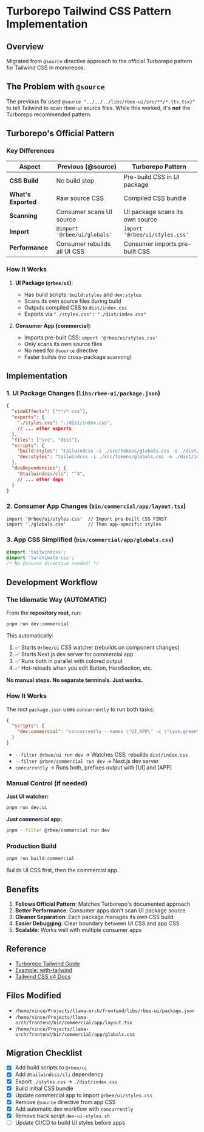 # Turborepo Tailwind CSS Pattern Implementation

## Overview
Migrated from `@source` directive approach to the official Turborepo pattern for Tailwind CSS in monorepos.

## The Problem with `@source`
The previous fix used `@source "../../../libs/rbee-ui/src/**/*.{ts,tsx}"` to tell Tailwind to scan rbee-ui source files. While this worked, it's **not** the Turborepo recommended pattern.

## Turborepo's Official Pattern

### Key Differences

| Aspect | Previous (@source) | Turborepo Pattern |
|--------|-------------------|-------------------|
| **CSS Build** | No build step | Pre-build CSS in UI package |
| **What's Exported** | Raw source CSS | Compiled CSS bundle |
| **Scanning** | Consumer scans UI source | UI package scans its own source |
| **Import** | `@import '@rbee/ui/globals'` | `import '@rbee/ui/styles.css'` |
| **Performance** | Consumer rebuilds all UI CSS | Consumer imports pre-built CSS |

### How It Works

1. **UI Package (`@rbee/ui`)**:
   - Has build scripts: `build:styles` and `dev:styles`
   - Scans its own source files during build
   - Outputs compiled CSS to `dist/index.css`
   - Exports via `"./styles.css": "./dist/index.css"`

2. **Consumer App (commercial)**:
   - Imports pre-built CSS: `import '@rbee/ui/styles.css'`
   - Only scans its own source files
   - No need for `@source` directive
   - Faster builds (no cross-package scanning)

## Implementation

### 1. UI Package Changes (`libs/rbee-ui/package.json`)

```json
{
  "sideEffects": ["**/*.css"],
  "exports": {
    "./styles.css": "./dist/index.css",
    // ... other exports
  },
  "files": ["src", "dist"],
  "scripts": {
    "build:styles": "tailwindcss -i ./src/tokens/globals.css -o ./dist/index.css",
    "dev:styles": "tailwindcss -i ./src/tokens/globals.css -o ./dist/index.css --watch"
  },
  "devDependencies": {
    "@tailwindcss/cli": "^4",
    // ... other deps
  }
}
```

### 2. Consumer App Changes (`bin/commercial/app/layout.tsx`)

```tsx
import '@rbee/ui/styles.css'  // Import pre-built CSS FIRST
import './globals.css'        // Then app-specific styles
```

### 3. App CSS Simplified (`bin/commercial/app/globals.css`)

```css
@import 'tailwindcss';
@import 'tw-animate-css';
/* No @source directive needed! */
```

## Development Workflow

### The Idiomatic Way (AUTOMATIC)

From the **repository root**, run:

```bash
pnpm run dev:commercial
```

This automatically:
1. ✅ Starts `@rbee/ui` CSS watcher (rebuilds on component changes)
2. ✅ Starts Next.js dev server for commercial app
3. ✅ Runs both in parallel with colored output
4. ✅ Hot-reloads when you edit Button, HeroSection, etc.

**No manual steps. No separate terminals. Just works.**

### How It Works

The root `package.json` uses `concurrently` to run both tasks:

```json
{
  "scripts": {
    "dev:commercial": "concurrently --names \"UI,APP\" -c \"cyan,green\" \"pnpm --filter @rbee/ui run dev\" \"pnpm --filter @rbee/commercial run dev\""
  }
}
```

- `--filter @rbee/ui run dev` → Watches CSS, rebuilds `dist/index.css`
- `--filter @rbee/commercial run dev` → Next.js dev server
- `concurrently` → Runs both, prefixes output with [UI] and [APP]

### Manual Control (if needed)

**Just UI watcher:**
```bash
pnpm run dev:ui
```

**Just commercial app:**
```bash
pnpm --filter @rbee/commercial run dev
```

### Production Build

```bash
pnpm run build:commercial
```

Builds UI CSS first, then the commercial app.

## Benefits

1. **Follows Official Pattern**: Matches Turborepo's documented approach
2. **Better Performance**: Consumer apps don't scan UI package source
3. **Cleaner Separation**: Each package manages its own CSS build
4. **Easier Debugging**: Clear boundary between UI CSS and app CSS
5. **Scalable**: Works well with multiple consumer apps

## Reference

- [Turborepo Tailwind Guide](https://turborepo.com/docs/guides/tools/tailwind)
- [Example: with-tailwind](https://github.com/vercel/turborepo/tree/main/examples/with-tailwind)
- [Tailwind CSS v4 Docs](https://tailwindcss.com/docs/v4-beta)

## Files Modified

- `/home/vince/Projects/llama-orch/frontend/libs/rbee-ui/package.json`
- `/home/vince/Projects/llama-orch/frontend/bin/commercial/app/layout.tsx`
- `/home/vince/Projects/llama-orch/frontend/bin/commercial/app/globals.css`

## Migration Checklist

- [x] Add build scripts to `@rbee/ui`
- [x] Add `@tailwindcss/cli` dependency
- [x] Export `./styles.css` → `./dist/index.css`
- [x] Build initial CSS bundle
- [x] Update commercial app to import `@rbee/ui/styles.css`
- [x] Remove `@source` directive from app CSS
- [x] Add automatic dev workflow with `concurrently`
- [x] Remove hack script `dev-ui-styles.sh`
- [ ] Update CI/CD to build UI styles before apps
